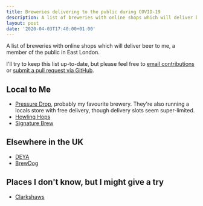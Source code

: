```yaml
---
title: Breweries delivering to the public during COVID-19
description: A list of breweries with online shops which will deliver beer to me, a member of the public in East London.
layout: post
date: '2020-04-03T17:40:00+01:00'
---
```


A list of breweries with online shops which will deliver beer to me, a member of the public in East London.

I'll try to keep this list up-to-date, but please feel free to [email contributions](mailto:craiga@craiga.id.au) or [submit a pull request via GitHub](https://github.com/craiga/craiga.id.au/edit/master/_lists/covid-19-breweries.markdown).

## Local to Me

* [Pressure Drop](https://pressuredropbrewing.co.uk), probably my favourite brewery. They're also running a locals store with free delivery, though delivery slots seem super-limited.
* [Howling Hops](https://www.howlinghops.co.uk/shop/)
* [Signature Brew](https://www.signaturebrew.co.uk/collections/live)

## Elsewhere in the UK

* [DEYA](https://shop.deyabrewing.com)
* [BrewDog](https://www.brewdog.com/uk/shop)

## Places I don't know, but I might give a try

 * [Clarkshaws](https://www.clarkshaws.co.uk/shop.html)
